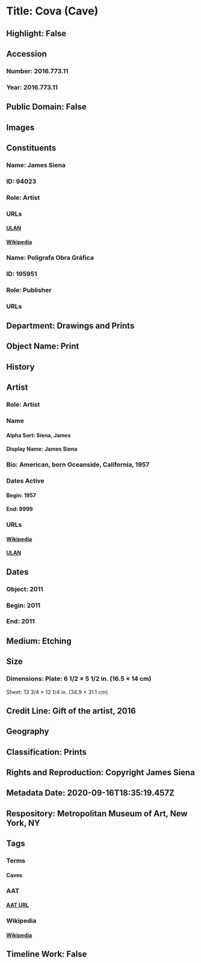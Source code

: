 # Title: Cova (Cave)
## Highlight: False
## Accession
### Number: 2016.773.11
### Year: 2016.773.11
## Public Domain: False
## Images
## Constituents
### Name: James Siena
### ID: 94023
### Role: Artist
### URLs
#### [ULAN](http://vocab.getty.edu/page/ulan/500122621)
#### [Wikipedia](https://www.wikidata.org/wiki/Q6143161)
### Name: Poligrafa Obra Gráfica
### ID: 195951
### Role: Publisher
### URLs
## Department: Drawings and Prints
## Object Name: Print
## History
## Artist
### Role: Artist
### Name
#### Alpha Sort: Siena, James
#### Display Name: James Siena
### Bio: American, born Oceanside, California, 1957
### Dates Active
#### Begin: 1957
#### End: 9999
### URLs
#### [Wikipedia](https://www.wikidata.org/wiki/Q6143161)
#### [ULAN](http://vocab.getty.edu/page/ulan/500122621)
## Dates
### Object: 2011
### Begin: 2011
### End: 2011
## Medium: Etching
## Size
### Dimensions: Plate: 6 1/2 × 5 1/2 in. (16.5 × 14 cm)
Sheet: 13 3/4 × 12 1/4 in. (34.9 × 31.1 cm)
## Credit Line: Gift of the artist, 2016
## Geography
## Classification: Prints
## Rights and Reproduction: Copyright James Siena
## Metadata Date: 2020-09-16T18:35:19.457Z
## Respository: Metropolitan Museum of Art, New York, NY
## Tags
### Terms
#### Caves
### AAT
#### [AAT URL](http://vocab.getty.edu/page/aat/300008746)
### Wikipedia
#### [Wikipedia]()
## Timeline Work: False